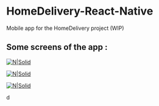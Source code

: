 # HomeDelivery-React-Native

Mobile app for the HomeDelivery project (WIP)

## Some screens of the app :

[![N|Solid](https://i.imgur.com/FmhGnNs.png)]()

[![N|Solid](https://i.imgur.com/wtqE5PV.png)]()

[![N|Solid](https://i.imgur.com/v774VXS.png)]()

d
